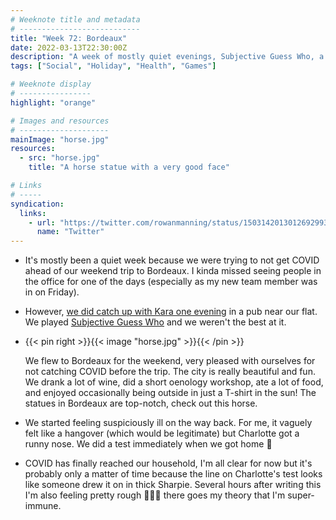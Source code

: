 ```yaml
---
# Weeknote title and metadata
# ---------------------------
title: "Week 72: Bordeaux"
date: 2022-03-13T22:30:00Z
description: "A week of mostly quiet evenings, Subjective Guess Who, a short weekend in Bordeaux, Oenology, T-shirt weather, and COVID catching up with us."
tags: ["Social", "Holiday", "Health", "Games"]

# Weeknote display
# ----------------
highlight: "orange"

# Images and resources
# --------------------
mainImage: "horse.jpg"
resources:
  - src: "horse.jpg"
    title: "A horse statue with a very good face"

# Links
# -----
syndication:
  links:
    - url: "https://twitter.com/rowanmanning/status/1503142013012692993"
      name: "Twitter"
---
```


  * It's mostly been a quiet week because we were trying to not get COVID ahead of our weekend trip to Bordeaux. I kinda missed seeing people in the office for one of the days (especially as my new team member was in on Friday).

  * However, [we did catch up with Kara one evening](https://ghost.computer/posts/20) in a pub near our flat. We played [Subjective Guess Who](https://twitter.com/apaleslimghost/status/1501624454744522756) and we weren't the best at it.

  * {{< pin right >}}{{< image "horse.jpg" >}}{{< /pin >}}
  
    We flew to Bordeaux for the weekend, very pleased with ourselves for not catching COVID before the trip. The city is really beautiful and fun. We drank a lot of wine, did a short oenology workshop, ate a lot of food, and enjoyed occasionally being outside in just a T-shirt in the sun! The statues in Bordeaux are top-notch, check out this horse.

  * We started feeling suspiciously ill on the way back. For me, it vaguely felt like a hangover (which would be legitimate) but Charlotte got a runny nose. We did a test immediately when we got home :grimacing:

  * COVID has finally reached our household, I'm all clear for now but it's probably only a matter of time because the line on Charlotte's test looks like someone drew it on in thick Sharpie. Several hours after writing this I'm also feeling pretty rough :grimacing::grimacing::grimacing: there goes my theory that I'm super-immune.
